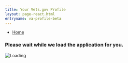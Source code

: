 ```yaml
---
title: Your Vets.gov Profile
layout: page-react.html
entryname: va-profile-beta
---
```

<div id="main">
  <nav class="va-nav-breadcrumbs">
    <ul class="row va-nav-breadcrumbs-list columns" role="menubar" aria-label="Primary">
      <li><a href="/">Home</a></li>
    </ul>
  </nav>

  <div class="section">
    <div id="react-root">
      <div class="loading-message">
        <h3>Please wait while we load the application for you.</h3>
        <img src="/img/preloader-primary-darkest.gif" alt="Loading">
      </div>
    </div>
  </div>
  <!-- Profile Beta End -->
</div>
